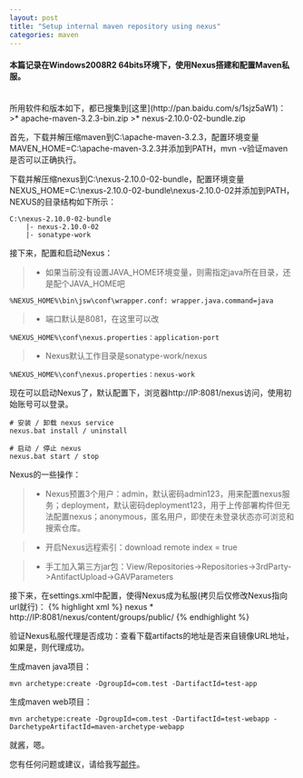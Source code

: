 ```yaml
---
layout: post
title: "Setup internal maven repository using nexus"
categories: maven
---
```


#### 本篇记录在Windows2008R2 64bits环境下，使用Nexus搭建和配置Maven私服。
<br />
所用软件和版本如下，都已搜集到[这里](http://pan.baidu.com/s/1sjz5aW1)：
>* apache-maven-3.2.3-bin.zip
>* nexus-2.10.0-02-bundle.zip

首先，下载并解压缩maven到C:\apache-maven-3.2.3，配置环境变量MAVEN_HOME=C:\apache-maven-3.2.3并添加到PATH，mvn -v验证maven是否可以正确执行。

下载并解压缩nexus到C:\nexus-2.10.0-02-bundle，配置环境变量NEXUS_HOME=C:\nexus-2.10.0-02-bundle\nexus-2.10.0-02并添加到PATH，NEXUS的目录结构如下所示：

	C:\nexus-2.10.0-02-bundle
		|- nexus-2.10.0-02
		|- sonatype-work

接下来，配置和启动Nexus：
>* 如果当前没有设置JAVA_HOME环境变量，则需指定java所在目录，还是配个JAVA_HOME吧

	%NEXUS_HOME%\bin\jsw\conf\wrapper.conf: wrapper.java.command=java

>* 端口默认是8081，在这里可以改

	%NEXUS_HOME%\conf\nexus.properties：application-port

>* Nexus默认工作目录是sonatype-work/nexus

	%NEXUS_HOME%\conf\nexus.properties：nexus-work

现在可以启动Nexus了，默认配置下，浏览器http://IP:8081/nexus访问，使用初始账号可以登录。

	# 安装 / 卸载 nexus service
	nexus.bat install / uninstall

	# 启动 / 停止 nexus
	nexus.bat start / stop


Nexus的一些操作：
>* Nexus预置3个用户：admin，默认密码admin123，用来配置nexus服务；deployment，默认密码deployment123，用于上传部署构件但无法配置nexus；anonymous，匿名用户，即使在未登录状态亦可浏览和搜索仓库。

>* 开启Nexus远程索引：download remote index = true

>* 手工加入第三方jar包：View/Repositories->Repositories->3rdParty->AntifactUpload->GAVParameters

接下来，在settings.xml中配置，使得Nexus成为私服(拷贝后仅修改Nexus指向url就行)：
{% highlight xml %}
<mirrors>
	<mirror>
    	<id>nexus</id>
        <mirrorOf>*</mirrorOf>
        <url>http://IP:8081/nexus/content/groups/public/</url>
	</mirror>
</mirrors>
{% endhighlight %}

验证Nexus私服代理是否成功：查看下载artifacts的地址是否来自镜像URL地址，如果是，则代理成功。

生成maven java项目：

	mvn archetype:create -DgroupId=com.test -DartifactId=test-app

生成maven web项目：

	mvn archetype:create -DgroupId=com.test -DartifactId=test-webapp -DarchetypeArtifactId=maven-archetype-webapp

就酱，嗯。

您有任何问题或建议，请给我写[邮件](mailto:yinwer81@gmail.com)。
